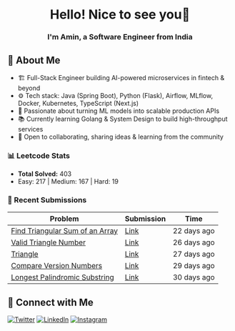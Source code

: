 
<h1 align="center">Hello! Nice to see you👋</h1>
<h3 align="center">I'm Amin, a Software Engineer from India </h3>

## 🚀 About Me  
- 🏗️ Full-Stack Engineer building AI-powered microservices in fintech & beyond
- ⚙️ Tech stack: Java (Spring Boot), Python (Flask), Airflow, MLflow, Docker, Kubernetes, TypeScript (Next.js)
- 🚀 Passionate about turning ML models into scalable production APIs
- 📚 Currently learning Golang & System Design to build high-throughput services
- 🤝 Open to collaborating, sharing ideas & learning from the community
<!--START_SECTION:LEETCODE-->
### 📊 Leetcode Stats
- **Total Solved:** 403
- Easy: 217 | Medium: 167 | Hard: 19

### 📝 Recent Submissions
| Problem | Submission | Time |
|---------|------------|------|
| [Find Triangular Sum of an Array](https://leetcode.com/problems/find-triangular-sum-of-an-array/) | [Link](https://leetcode.com/submissions/detail/1787242704/) | 22 days ago |
| [Valid Triangle Number](https://leetcode.com/problems/valid-triangle-number/) | [Link](https://leetcode.com/submissions/detail/1783202418/) | 26 days ago |
| [Triangle](https://leetcode.com/problems/triangle/) | [Link](https://leetcode.com/submissions/detail/1782203883/) | 27 days ago |
| [Compare Version Numbers](https://leetcode.com/problems/compare-version-numbers/) | [Link](https://leetcode.com/submissions/detail/1779795945/) | 29 days ago |
| [Longest Palindromic Substring](https://leetcode.com/problems/longest-palindromic-substring/) | [Link](https://leetcode.com/submissions/detail/1779350461/) | 30 days ago |

<!--END_SECTION:LEETCODE-->
## 📍 Connect with Me  
[![Twitter](https://img.shields.io/badge/Twitter-1DA1F2?logo=twitter&style=for-the-badge&logoColor=white)](https://twitter.com/aminlodhiya)  [![LinkedIn](https://img.shields.io/badge/LinkedIn-0077B5?logo=linkedin&style=for-the-badge&logoColor=white)](https://linkedin.com/in/aminlodhiya)  [![Instagram](https://img.shields.io/badge/Instagram-E4405F?logo=instagram&style=for-the-badge&logoColor=white)](https://instagram.com/aminlodhiya07)  
